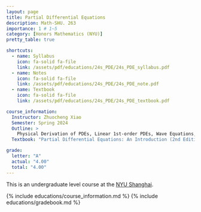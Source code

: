 ```yaml
---
layout: page
title: Partial Differential Equations
description: Math-SHU. 263
importance: 1 # 1~5
category: [Honors Mathematics (NYU)]
pretty_table: true

shortcuts:
  - name: Syllabus
    icon: fa-solid fa-file
    link: /assets/pdf/educations/24s_PDE/24s_PDE_syllabus.pdf
  - name: Notes
    icon: fa-solid fa-file
    link: /assets/pdf/educations/24s_PDE/24s_PDE_note.pdf
  - name: Textbook
    icon: fa-solid fa-file
    link: /assets/pdf/educations/24s_PDE/24s_PDE_textbook.pdf

course_information:
  Instructor: Zhuocheng Xiao
  Semester: Spring 2024
  Outline: >
    Physical Derivation of PDEs, Linear 1st-order PDEs, Wave Equations, Diffusion Equations, Reflection Methods, BVP, Fourier Representation, Laplace Equations, Green's Representation, Distribution Transform
  Textbook: "Partial Differential Equations: An Introduction (2nd Edition). (Walter A. Strauss)"

grade:
  letter: "A"
  actual: "4.00"
  total: "4.00"
---
```


This is an undergraduate level course at the [NYU Shanghai](https://shanghai.nyu.edu/).

{% include educations/course_information.md %}
{% include educations/gradebook.md %}
